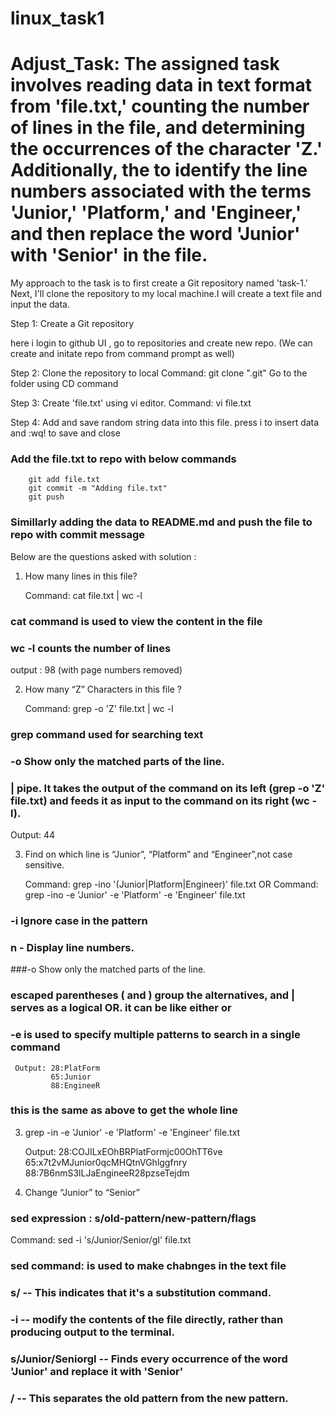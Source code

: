 # linux_task1

# Adjust_Task: The assigned task involves reading data in text format from 'file.txt,' counting the number of lines in the file, and determining the occurrences of the character 'Z.' Additionally, the to identify the line numbers associated with the terms 'Junior,' 'Platform,' and 'Engineer,' and then replace the word 'Junior' with 'Senior' in the file.


My approach to the task is to first create a Git repository named 'task-1.' Next, I'll clone the repository to my local machine.I will create a text file and input the data.


Step 1: Create a Git repository

here i login to github UI , go to repositories and create new repo.
(We can create and initate repo from command prompt as well)

Step 2: Clone the repository to local
	Command: git clone ".git"
	Go to the folder using CD command 

Step 3: Create 'file.txt' using vi editor.
        Command: vi file.txt
        
        
Step 4: Add and save random string data into this file.
        press i to insert data and :wq! to save and close
### Add the file.txt to repo with below commands
        git add file.txt 
        git commit -m "Adding file.txt"
        git push
        
### Simillarly adding the data to README.md and push the file to repo with commit message   
        
Below are the questions asked with solution :

1. How many lines in this file?

   Command: cat file.txt | wc -l 

### cat command is used to view the content in the file
### wc -l counts the number of lines

   output : 98 (with page numbers removed)

2. How many “Z” Characters in this file ?

   Command: grep -o 'Z' file.txt | wc -l
   
### grep command used for searching text
### -o Show only the matched parts of the line.
### | pipe. It takes the output of the command on its left (grep -o 'Z' file.txt) and feeds it as input to the command on its right (wc -l).

   Output: 44
   

3. Find on which line is “Junior”, “Platform” and “Engineer”,not case sensitive.

   Command: grep -ino '\(Junior\|Platform\|Engineer\)' file.txt 
   OR 
   Command: grep -ino -e 'Junior' -e 'Platform' -e 'Engineer' file.txt
   
### -i Ignore case in the pattern
### n - Display line numbers.
###-o Show only the matched parts of the line.
### escaped parentheses \( and \) group the alternatives, and \| serves as a logical OR. it can be like either or
### -e is used to specify multiple patterns to search in a single command

     Output: 28:PlatForm
             65:Junior
             88:EngineeR
             

### this is the same as above to get the whole line 
3. grep -in -e 'Junior' -e 'Platform' -e 'Engineer' file.txt

   Output: 28:COJILxEOhBRPlatFormjc00OhTT6ve
           65:x7t2vMJunior0qcMHQtnVGhlggfnry
           88:7B6nmS3lLJaEngineeR28pzseTejdm
           

5. Change “Junior” to “Senior”

### sed expression : s/old-pattern/new-pattern/flags

   Command: sed -i 's/Junior/Senior/gI' file.txt 
   
### sed command: is used to make chabnges in the text file
### s/ -- This indicates that it's a substitution command.
### -i -- modify the contents of the file directly, rather than producing output to the terminal.
### s/Junior/SeniorgI -- Finds every occurrence of the word 'Junior' and replace it with 'Senior'
### / -- This separates the old pattern from the new pattern.




